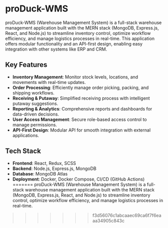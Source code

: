 # proDuck-WMS

proDuck-WMS (Warehouse Management System) is a full-stack warehouse management application built with the MERN stack (MongoDB, Express.js, React, and Node.js) to streamline inventory control, optimize workflow efficiency, and manage logistics processes in real-time. This application offers modular functionality and an API-first design, enabling easy integration with other systems like ERP and CRM.

## Key Features

- **Inventory Management**: Monitor stock levels, locations, and movements with real-time updates.
- **Order Processing**: Efficiently manage order picking, packing, and shipping workflows.
- **Receiving & Putaway**: Simplified receiving process with intelligent putaway suggestions.
- **Reporting & Analytics**: Comprehensive reports and dashboards for data-driven decisions.
- **User Access Management**: Secure role-based access control to manage permissions.
- **API-First Design**: Modular API for smooth integration with external applications.

## Tech Stack

- **Frontend**: React, Redux, SCSS
- **Backend**: Node.js, Express.js, MongoDB
- **Database**: MongoDB Atlas
- **Deployment**: Docker, Docker Compose, CI/CD (GitHub Actions)
=======
proDuck-WMS (Warehouse Management System) is a full-stack warehouse management application built with the MERN stack (MongoDB, Express.js, React, and Node.js) to streamline inventory control, optimize workflow efficiency, and manage logistics processes in real-time. 
>>>>>>> f3d56076c1abcaaec69ca6f7f6eaaa34905c843c
